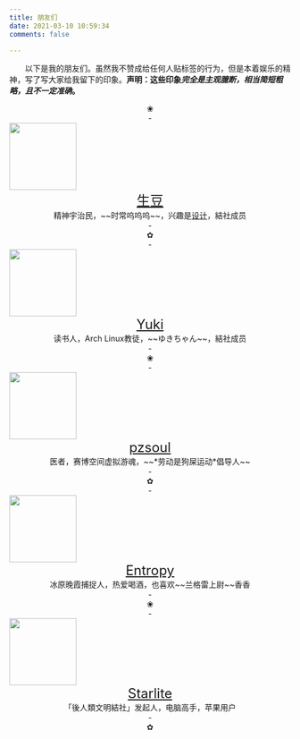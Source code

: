 ```yaml
---
title: 朋友们
date: 2021-03-10 10:59:34
comments: false

---
```


　　以下是我的朋友们。虽然我不赞成给任何人贴标签的行为，但是本着娱乐的精神，写了写大家给我留下的印象。**声明：这些印象*完全是主观臆断，相当简短粗略，且不一定准确*。**

<center>❀</center>

<center>-</center>

<img src="https://robinzed.files.wordpress.com/2017/10/cropped-noun_342476_cc.png?w=192" width=120px>

<center><font size = 5><a href="https://robinzed.wordpress.com/2020/03/21/re-self-introduction">生豆</a></font></center>

<center>精神宇治民，~~时常呜呜呜~~，兴趣是<a href="https://namamamedesign.wixsite.com/general-ja">设计</a>，結社成员</center>

<center>-</center>

<center>✿</center>

<center>-</center>

<img src="https://blog.tfei.moe//images/avatar.jpg" width=120px>

<center><font size = 5><a href="https://blog.tfei.moe/about.html">Yuki</a></font></center>

<center>读书人，Arch Linux教徒，~~ゆきちゃん~~，結社成员</center>

<center>-</center>

<center>❀</center>

<center>-</center>

<img src="https://blog.yanzpei.icu/images/avatar.jpg" width=120px>

<center><font size = 5><a href="https://blog.yanzpei.icu">pzsoul</a></font></center>

<center>医者，赛博空间虚拟游魂，~~*劳动是狗屎运动*倡导人~~</center>

<center>-</center>

<center>✿</center>

<center>-</center>

<img src="https://wadechiang.github.io/images/avatar.png" width=120px>

<center><font size = 5><a href="https://wadechiang.github.io">Entropy</a></font></center>

<center>冰原晚霞捕捉人，热爱喝酒，也喜欢~~兰格雷上尉~~香香</center>

<center>-</center>

<center>❀</center>

<center>-</center>

<img src="https://starlite.me/images/avatar.jpg" width=120px>

<center><font size = 5><a href="https://starlite.me/about">Starlite</a></font></center>
<center>「後人類文明結社」发起人，电脑高手，苹果用户</center>

<center>-</center>

<center>✿</center>